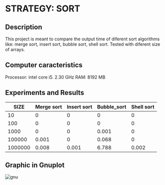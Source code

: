 
# STRATEGY: SORT
## Description
This project is meant to compare the output time of diferent sort algorithms like: merge sort, insert sort, bubble sort, shell sort. Tested  with diferent size of arrays.
 ## Computer caracteristics
 Processor: intel core i5. 2.30 GHz
 RAM: 8192 MB

## Experiments and Results

| SIZE  | Merge sort | Insert sort |  Bubble_sort | Shell sort |
| ------------- | ------------- | ------------- | ------------- | ------------- |
| 10 | 0 | 0 | 0 | 0 |
| 100 | 0 | 0 | 0 | 0 |
| 1000 | 0 | 0 | 0.001 | 0 |
| 100000 | 0.001 | 0 | 0.068 | 0 |
| 1000000 | 0.008 | 0.001 | 6.788 | 0.002 |


## Graphic in Gnuplot

![gnu](https://user-images.githubusercontent.com/38145387/39545109-c62a6552-4e15-11e8-85c8-f43ae9cf6606.png)


